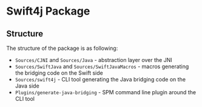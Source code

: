 # Swift4j Package

## Structure

The structure of the package is as following:

- `Sources/CJNI` and `Sources/Java` - abstraction layer over the JNI
- `Sources/SwiftJava` and `Sources/SwiftJavaMacros` - macros generating the bridging code on the Swift side
- `Sources/swift4j` - CLI tool generating the Java bridging code on the Java side 
- `Plugins/generate-java-bridging` - SPM command line plugin around the CLI tool 